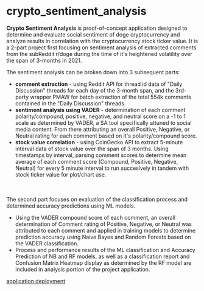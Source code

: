 # crypto_sentiment_analysis

<b>Crypto Sentiment Analysis</b> is proof-of-concept application designed to determine and evaluate social sentiment of doge cryptocurrency and analyze results in correlation with the cryptocurrency stock ticker value. 
It is a 2-part project first focusing on sentiment analysis of extracted comments from the subReddit r/doge during the time of it's heightened volatility over the span of 3-months in 2021. 

The sentiment analysis can be broken down into 3 subsequent parts:
<ul>
  <li><b>comment extraction</b> - using Reddit API for thread id data of "Daily Discussion" threads for each day of the 3-month span, and the 3rd-party wrapper PMAW for batch extraction of the total 554k comments contained in the "Daily Discussion" threads.</li>
  <li><b>sentiment analysis using VADER</b> - determination of each comment polarity/compound, positive, negative, and neutral score on a -1 to 1 scale as determined by VADER, a SA tool specifically attuned to social media content. From there attributing an overall Positive, Negative, or Neutral rating for each comment based on it's polarity/compound score.</li>
  <li><b>stock value correlation</b> - using CoinGecko API to extract 5-minute interval data of stock value over the span of 3 months. Using timestamps by interval, parsing comment scores to determine mean average of each comment score (Compound, Positive, Negative, Neutral) for every 5 minute interval to run succesively in tandem with stock ticker value for plot/chart use.</li>
</ul>

<br><br>
The second part focuses on evaluation of the classification process and determined accuracy predictions using ML models.
<ul>
<li>Using the VADER compound score of each comment, an overall determination of Comment rating of Positive, Negative, or Neutral was attributed to each comment and applied in training models to determine prediction accuracy using Naive Bayes and Random Forests based on the VADER classification. </li>
<li>Process and performance results of the ML classification and Accuracy Prediction of NB and RF models, as well as a classification report and Confusion Matrix Heatmap display as determined by the RF model are included in analysis portion of the project application.</li>
</ul>

<a href="https://crypto-sentiment-analysis.herokuapp.com/">application deployment</a>
